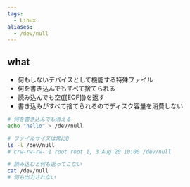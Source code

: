 ```yaml
---
tags:
  - Linux
aliases:
  - /dev/null
---
```

## what
- 何もしないデバイスとして機能する特殊ファイル
- 何を書き込んでもすべて捨てられる
- 読み込んでも空([[EOF]])を返す
- 書き込みがすべて捨てられるのでディスク容量を消費しない
```bash
# 何を書き込んでも消える
echo "hello" > /dev/null

# ファイルサイズは常に0
ls -l /dev/null
# crw-rw-rw- 1 root root 1, 3 Aug 20 10:00 /dev/null

# 読み込むと何も返ってこない 
cat /dev/null
# 何も出力されない
```
